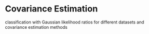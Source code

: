 # Covariance Estimation 

classification with Gaussian likelihood ratios for different datasets and covariance estimation methods
